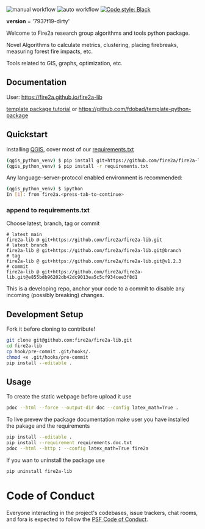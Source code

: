 ![manual workflow](https://github.com/fire2a/fire2a-lib/actions/workflows/manual.yml/badge.svg)
![auto workflow](https://github.com/fire2a/fire2a-lib/actions/workflows/auto.yml/badge.svg)
<a href=https://github.com/psf/black>![Code style: Black](https://img.shields.io/badge/code%20style-black-000000.svg)</a>

__version__ = '7937f19-dirty'

Welcome to Fire2a research group algorithms and tools python package.

Novel Algorithms to calculate metrics, clustering, placing firebreaks, measuring forest fire impacts, etc.

Tools related to GIS, graphs, optimization, etc.

## Documentation

User: https://fire2a.github.io/fire2a-lib

[template package tutorial](development_tutorial.md) or https://github.com/fdobad/template-python-package

## Quickstart
Installing [QGIS](https://qgis.org), cover most of our [requirements.txt](https://raw.githubusercontent.com/fire2a/fire2a-lib/main/requirements.txt)
```bash
(qgis_python_venv) $ pip install git+https://github.com/fire2a/fire2a-lib.git
(qgis_python_venv) $ pip install -r requirements.txt
```
Any language-server-protocol enabled environment is recommended:
```bash
(qgis_python_venv) $ ipython
In [1]: from fire2a.<press-tab-to-continue>
```
### append to requirements.txt
Choose latest, branch, tag or commit
```
# latest main
fire2a-lib @ git+https://github.com/fire2a/fire2a-lib.git
# latest branch
fire2a-lib @ git+https://github.com/fire2a/fire2a-lib.git@branch
# tag
fire2a-lib @ git+https://github.com/fire2a/fire2a-lib.git@v1.2.3
# commit
fire2a-lib @ git+https://github.com/fire2a/fire2a-lib.git@e855bdb96202db42dc9013ea5c5cf934cee3f8d1
```
This is a developing repo, anchor your code to a commit to disable any incoming (possibly breaking) changes.
## Development Setup
Fork it before cloning to contribute!
```bash
git clone git@github.com:fire2a/fire2a-lib.git
cd fire2a-lib
cp hook/pre-commit .git/hooks/.
chmod +x .git/hooks/pre-commit
pip install --editable .
```

## Usage 
To create the static webpage before upload it use 
```bash
pdoc --html --force --output-dir doc --config latex_math=True .
```
To live prevew the package documentation make user you have installed the pakage and the requirements
```bash
pip install --editable .
pip install --requirement requirements.doc.txt
pdoc --html --http : --config latex_math=True fire2a
```

If you wan to uninstall the package use
```bash
pip uninstall fire2a-lib
```

# Code of Conduct

Everyone interacting in the project's codebases, issue trackers,
chat rooms, and fora is expected to follow the
[PSF Code of Conduct](https://www.python.org/psf/conduct/).
